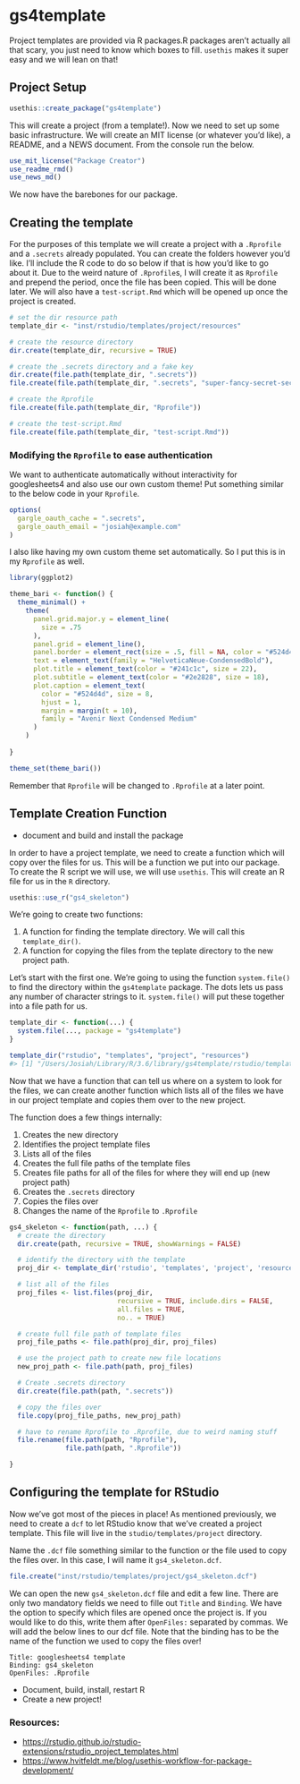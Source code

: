 
<!-- README.md is generated from README.Rmd. Please edit that file -->

<!-- README.md is generated from README.Rmd. Please edit that file -->

# gs4template

Project templates are provided via R packages.R packages aren’t actually
all that scary, you just need to know which boxes to fill. `usethis`
makes it super easy and we will lean on that\!

## Project Setup

``` r
usethis::create_package("gs4template")
```

This will create a project (from a template\!). Now we need to set up
some basic infrastructure. We will create an MIT license (or whatever
you’d like), a README, and a NEWS document. From the console run the
below.

``` r
use_mit_license("Package Creator")
use_readme_rmd()
use_news_md()
```

We now have the barebones for our package.

## Creating the template

For the purposes of this template we will create a project with a
`.Rprofile` and a `.secrets` already populated. You can create the
folders however you’d like. I’ll include the R code to do so below if
that is how you’d like to go about it. Due to the weird nature of
`.Rprofile`s, I will create it as `Rprofile` and prepend the period,
once the file has been copied. This will be done later. We will also
have a `test-script.Rmd` which will be opened up once the project is
created.

``` r
# set the dir resource path
template_dir <- "inst/rstudio/templates/project/resources"

# create the resource directory
dir.create(template_dir, recursive = TRUE)

# create the .secrets directory and a fake key
dir.create(file.path(template_dir, ".secrets"))
file.create(file.path(template_dir, ".secrets", "super-fancy-secret-secret.key"))

# create the Rprofile
file.create(file.path(template_dir, "Rprofile"))

# create the test-script.Rmd
file.create(file.path(template_dir, "test-script.Rmd"))
```

### Modifying the `Rprofile` to ease authentication

We want to authenticate automatically without interactivity for
googlesheets4 and also use our own custom theme\! Put something similar
to the below code in your `Rprofile`.

``` r
options(
  gargle_oauth_cache = ".secrets",
  gargle_oauth_email = "josiah@example.com"
)
```

I also like having my own custom theme set automatically. So I put this
is in my `Rprofile` as well.

``` r
library(ggplot2)

theme_bari <- function() {
  theme_minimal() +
    theme(
      panel.grid.major.y = element_line(
        size = .75
      ),
      panel.grid = element_line(),
      panel.border = element_rect(size = .5, fill = NA, color = "#524d4d"),
      text = element_text(family = "HelveticaNeue-CondensedBold"),
      plot.title = element_text(color = "#241c1c", size = 22),
      plot.subtitle = element_text(color = "#2e2828", size = 18),
      plot.caption = element_text(
        color = "#524d4d", size = 8,
        hjust = 1,
        margin = margin(t = 10),
        family = "Avenir Next Condensed Medium"
      )
    )
  
}

theme_set(theme_bari())
```

Remember that `Rprofile` will be changed to `.Rprofile` at a later
point.

## Template Creation Function

  - document and build and install the package

In order to have a project template, we need to create a function which
will copy over the files for us. This will be a function we put into our
package. To create the R script we will use, we will use `usethis`. This
will create an R file for us in the `R` directory.

``` r
usethis::use_r("gs4_skeleton")
```

We’re going to create two functions:

1.  A function for finding the template directory. We will call this
    `template_dir()`.
2.  A function for copying the files from the teplate directory to the
    new project path.

Let’s start with the first one. We’re going to using the function
`system.file()` to find the directory within the `gs4template` package.
The dots lets us pass any number of character strings to it.
`system.file()` will put these together into a file path for us.

``` r
template_dir <- function(...) {
  system.file(..., package = "gs4template")
}

template_dir("rstudio", "templates", "project", "resources")
#> [1] "/Users/Josiah/Library/R/3.6/library/gs4template/rstudio/templates/project/resources"
```

Now that we have a function that can tell us where on a system to look
for the files, we can create another function which lists all of the
files we have in our project template and copies them over to the new
project.

The function does a few things internally:

1.  Creates the new directory
2.  Identifies the project template files
3.  Lists all of the files
4.  Creates the full file paths of the template files
5.  Creates file paths for all of the files for where they will end up
    (new project path)
6.  Creates the `.secrets` directory
7.  Copies the files over
8.  Changes the name of the `Rprofile` to `.Rprofile`

<!-- end list -->

``` r
gs4_skeleton <- function(path, ...) {
  # create the directory
  dir.create(path, recursive = TRUE, showWarnings = FALSE)

  # identify the directory with the template
  proj_dir <- template_dir('rstudio', 'templates', 'project', 'resources')

  # list all of the files
  proj_files <- list.files(proj_dir,
                           recursive = TRUE, include.dirs = FALSE,
                           all.files = TRUE,
                           no.. = TRUE)

  # create full file path of template files
  proj_file_paths <- file.path(proj_dir, proj_files)

  # use the project path to create new file locations
  new_proj_path <- file.path(path, proj_files)

  # Create .secrets directory
  dir.create(file.path(path, ".secrets"))

  # copy the files over
  file.copy(proj_file_paths, new_proj_path)

  # have to rename Rprofile to .Rprofile, due to weird naming stuff
  file.rename(file.path(path, "Rprofile"),
              file.path(path, ".Rprofile"))

}
```

## Configuring the template for RStudio

Now we’ve got most of the pieces in place\! As mentioned previously, we
need to create a `dcf` to let RStudio know that we’ve created a project
template. This file will live in the `studio/templates/project`
directory.

Name the `.dcf` file something similar to the function or the file used
to copy the files over. In this case, I will name it `gs4_skeleton.dcf`.

``` r
file.create("inst/rstudio/templates/project/gs4_skeleton.dcf")
```

We can open the new `gs4_skeleton.dcf` file and edit a few line. There
are only two mandatory fields we need to fille out `Title` and
`Binding`. We have the option to specify which files are opened once the
project is. If you would like to do this, write them after `OpenFiles:`
separated by commas. We will add the below lines to our dcf file. Note
that the binding has to be the name of the function we used to copy the
files over\!

    Title: googlesheets4 template
    Binding: gs4_skeleton
    OpenFiles: .Rprofile

  - Document, build, install, restart R
  - Create a new
    project\!

### Resources:

  - <https://rstudio.github.io/rstudio-extensions/rstudio_project_templates.html>
  - <https://www.hvitfeldt.me/blog/usethis-workflow-for-package-development/>
